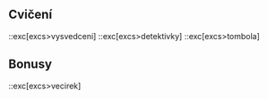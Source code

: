 ## Cvičení
::exc[excs>vysvedceni]
::exc[excs>detektivky]
::exc[excs>tombola]

## Bonusy
::exc[excs>vecirek]
